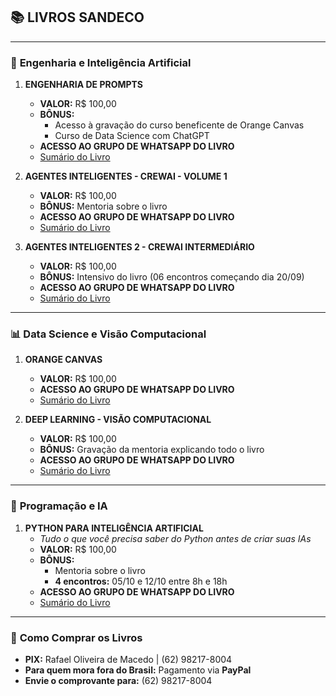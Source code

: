 ## 📚 **LIVROS SANDECO**

---

### 🚀 **Engenharia e Inteligência Artificial**
1. **ENGENHARIA DE PROMPTS**  
   - **VALOR:** R$ 100,00  
   - **BÔNUS:**  
     - Acesso à gravação do curso beneficente de Orange Canvas  
     - Curso de Data Science com ChatGPT  
   - **ACESSO AO GRUPO DE WHATSAPP DO LIVRO**  
   - [Sumário do Livro](https://github.com/ecodelearn/canais-sandeco/blob/81087707d5272d9746c92521f1df0c7f637877e3/Engenharia%20de%20Prompts%20-%20Cap3%20Gerador%20de%20Prompts.pdf)

2. **AGENTES INTELIGENTES - CREWAI - VOLUME 1**  
   - **VALOR:** R$ 100,00  
   - **BÔNUS:** Mentoria sobre o livro  
   - **ACESSO AO GRUPO DE WHATSAPP DO LIVRO**  
   - [Sumário do Livro](https://github.com/ecodelearn/canais-sandeco/blob/81087707d5272d9746c92521f1df0c7f637877e3/CrewAI%20-%20Primeiro%20Cap%C3%ADtulo.pdf)

3. **AGENTES INTELIGENTES 2 - CREWAI INTERMEDIÁRIO**  
   - **VALOR:** R$ 100,00  
   - **BÔNUS:** Intensivo do livro (06 encontros começando dia 20/09)  
   - **ACESSO AO GRUPO DE WHATSAPP DO LIVRO**  
   - [Sumário do Livro](https://github.com/ecodelearn/canais-sandeco/blob/main/Cap1CrewAI2Intermedi%C3%A1rio.pdf)

---

### 📊 **Data Science e Visão Computacional**
1. **ORANGE CANVAS**  
   - **VALOR:** R$ 100,00  
   - **ACESSO AO GRUPO DE WHATSAPP DO LIVRO**  
   - [Sumário do Livro](https://github.com/ecodelearn/canais-sandeco/blob/81087707d5272d9746c92521f1df0c7f637877e3/Orange%20Sum%C3%A1rio.pdf)

2. **DEEP LEARNING - VISÃO COMPUTACIONAL**  
   - **VALOR:** R$ 100,00  
   - **BÔNUS:** Gravação da mentoria explicando todo o livro  
   - **ACESSO AO GRUPO DE WHATSAPP DO LIVRO**  
   - [Sumário do Livro](https://github.com/ecodelearn/canais-sandeco/blob/81087707d5272d9746c92521f1df0c7f637877e3/Deep%20Learning%20-%20Sum%C3%A1rio.pdf)

---

### 🐍 **Programação e IA**
1. **PYTHON PARA INTELIGÊNCIA ARTIFICIAL**  
   - *Tudo o que você precisa saber do Python antes de criar suas IAs*  
   - **VALOR:** R$ 100,00  
   - **BÔNUS:**  
     - Mentoria sobre o livro  
     - **4 encontros:** 05/10 e 12/10 entre 8h e 18h  
   - **ACESSO AO GRUPO DE WHATSAPP DO LIVRO**  
   - [Sumário do Livro](https://github.com/ecodelearn/canais-sandeco/blob/81087707d5272d9746c92521f1df0c7f637877e3/Python%20para%20Intelig%C3%AAncia%20Artificial%20-%20Sum%C3%A1rio.pdf)

---

### 🛒 **Como Comprar os Livros**
- **PIX:** Rafael Oliveira de Macedo | (62) 98217-8004  
- **Para quem mora fora do Brasil:** Pagamento via **PayPal**  
- **Envie o comprovante para:** (62) 98217-8004
